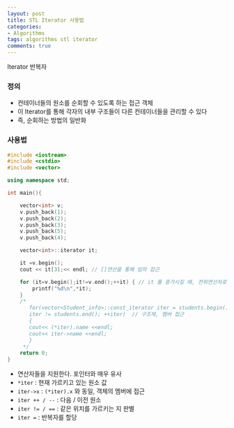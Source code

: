 ```yaml
---
layout: post
title: STL Iterator 사용법
categories:
- Algorithms
tags: algorithms stl iterator
comments: true
---
```


Iterator 반복자

### 정의

- 컨테이너들의 원소를 순회할 수 있도록 하는 접근 객체
- 이 Iterator를 통해 각자의 내부 구조들이 다른 컨테이너들을 관리할 수 있다 
- 즉, 순회하는 방법의 일반화

### 사용법

```c++
#include <iostream>
#include <cstdio>
#include <vector>

using namespace std;

int main(){

	vector<int> v;
	v.push_back(1);
	v.push_back(2);
	v.push_back(3);
	v.push_back(5);
	v.push_back(4);

	vector<int>::iterator it;

	it =v.begin();
	cout << it[3];<< endl; // []연산을 통해 임의 접근	

	for (it=v.begin();it!=v.end();++it) { // it 를 증가시킬 때, 전위연산자로 하는게 효율이 좋다. 후위 연산자는 메모리 상에 값을 복사한 후, 증가시켜서 바꾸는 방식이라고 한다.
		printf("%d\n",*it);
	}
	/*
	   for(vector<Student_info>::const_iterator iter = students.begin(); 
	   iter != students.end(); ++iter) 	// 구조체, 멤버 접근
	   {     
	   cout<< (*iter).name <<endl; 
	   cout<< iter->name <<endl; 
	   }
	 */
	return 0;
}
```

- 연산자들을 지원한다. 포인터와 매우 유사
- `*iter` : 현재 가르키고 있는 원소 값
- `iter->x` : `(*iter).x` 와 동일, 객체의 멤버에 접근
- `iter ++ / --` : 다음 / 이전 원소
- `iter != / ==` : 같은 위치를 가르키는 지 판별
- `iter =` : 반복자를 할당

